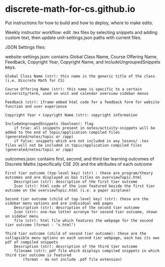 # discrete-math-for-cs.github.io
 Put instructions for how to build and how to deploy, 
 where to make edits.

 Weekly instructor workflow: edit .tex files by selecting snippets and adding custom text, then 
 update unit-settings.json paths with current files.

 JSON Settings files: 
 
 website-settings.json: contains Global Class Name, Course Offering Name, Feedback, Copyright Year, Copyright Name, and IncludeUngroupedSnippets keys.

    Global Class Name (str): this name is the generic title of the class (i.e. Discrete Math for CS)

    Course Offering Name (str): this name is specific to a certain university/term, used on unit and calendar overview sidebar menus 

    Feedback (str): iframe embed html code for a feedback form for website function and user experience

    Copyright Year + Copyright Name (str): copyright information

    IncludeUngroupedSnippets (boolean): flag
        if true: all snippets present in notes/activity-snippets will be added to the end of topic/application compiled files (generated/notes/topic or /app)
        if false: snippets which are not included in any lesons/ .tex files will not be included in topic/application compiled files (generated/notes/topic or /app)

 outcomes.json: contains first, second, and third tier learning outcomes of Discrete Maths (specifically CSE 20) and the attributes of each outcome
    
    First tier outcome (top-level key) (str) : these are program/theory outcomes and are displayed as box titles on overviewTopic.html
        Description (str): description of the first tier outcome
        Icon (str): html code of the icon featured beside the first tier outcome on the overviewTopic.html (i.e. a paper airplane)
    
    Second tier outcome (child of top-level key) (str): these are the sidebar menu options and are individual web pages
        Description (str): description of the second tier outcome
        Icon (str): one-two letter acronym for second tier outcome, shown on sidebar menu
        file (str): html file which features the webpage for the second tier outcome (format - "x.html")
    
    Third tier outcome (child of second tier outcome): these are the collapsible menu options on each second tier webpage, each has its own pdf of compiled snippets
        Description (str): description of the third tier outcome
        filename (str): pdf file which displays compiled snippets in which third tier outcome is featured 
            (format - do not include .pdf file extension)




        
